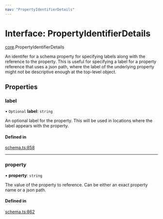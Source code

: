```yaml
---
nav: "PropertyIdentifierDetails"
---
```

# Interface: PropertyIdentifierDetails

[core](../modules/core.md).PropertyIdentifierDetails

An identifer for a schema property for specifying labels along with the reference to the property.
This is useful for specifying a label for a property reference that uses a json path, where the
label of the underlying property might not be descriptive enough at the top-level object.

## Properties

### label

• `Optional` **label**: `string`

An optional label for the property. This will be used in locations where the label appears with the property.

#### Defined in

[schema.ts:858](https://github.com/coda/packs-sdk/blob/main/schema.ts#L858)

___

### property

• **property**: `string`

The value of the property to reference. Can be either an exact property name or a json path.

#### Defined in

[schema.ts:862](https://github.com/coda/packs-sdk/blob/main/schema.ts#L862)
